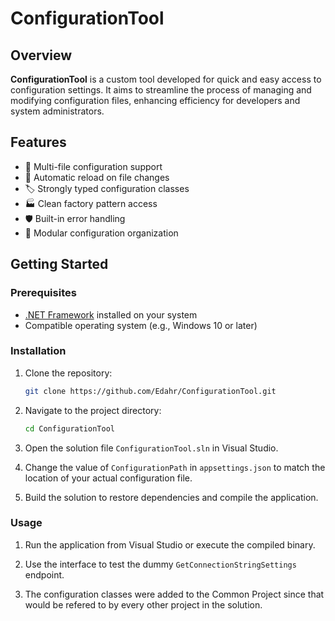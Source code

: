 # ConfigurationTool

## Overview

**ConfigurationTool** is a custom tool developed for quick and easy access to configuration settings. It aims to streamline the process of managing and modifying configuration files, enhancing efficiency for developers and system administrators.

## Features
- 📂 Multi-file configuration support
- 🔄 Automatic reload on file changes
- 🏷 Strongly typed configuration classes
- 🏭 Clean factory pattern access
- 🛡 Built-in error handling
- 🧩 Modular configuration organization

## Getting Started

### Prerequisites

- [.NET Framework](https://dotnet.microsoft.com/) installed on your system
- Compatible operating system (e.g., Windows 10 or later)

### Installation

1. Clone the repository:

   ```bash
   git clone https://github.com/Edahr/ConfigurationTool.git
   ```

2. Navigate to the project directory:

   ```bash
   cd ConfigurationTool
   ```

3. Open the solution file `ConfigurationTool.sln` in Visual Studio.

4. Change the value of `ConfigurationPath` in `appsettings.json` to match the location of your actual configuration file.

5. Build the solution to restore dependencies and compile the application.

### Usage

1. Run the application from Visual Studio or execute the compiled binary.

2. Use the interface to test the dummy `GetConnectionStringSettings` endpoint.

3. The configuration classes were added to the Common Project since that would be refered to by every other project in the solution. 
